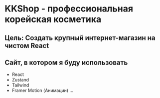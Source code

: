 # KKShop - профессиональная корейская косметика

## Цель: Создать крупный интернет-магазин на чистом React

## Сайт, в котором я буду использовать

- React
- Zustand
- Tailwind
- Framer Motion (Анимации)
  ...
